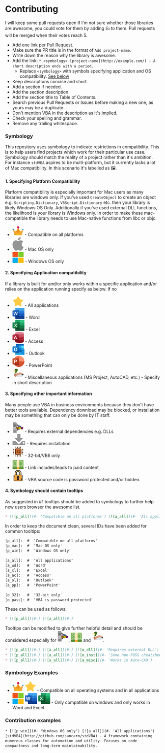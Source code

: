 # Contributing

I will keep some pull requests open if I'm not sure whether those libraries are awesome, you could vote for them by adding 👍 to them. 
Pull requests will be merged when their votes reach 5.

* Add one link per Pull Request.
* Make sure the PR title is in the format of `Add project-name`.
* Write down the reason why the library is awesome.
* Add the link: `* <symbology> [project-name](http://example.com/) - A short description ends with a period.`
  * Replace `<symbology>` with symbols specifying application and OS compatibility. [See below](#Symbology)
* Keep descriptions concise and short.
* Add a section if needed.
* Add the section description.
* Add the section title to Table of Contents.
* Search previous Pull Requests or Issues before making a new one, as yours may be a duplicate.
* Don't mention VBA in the description as it's implied.
* Check your spelling and grammar.
* Remove any trailing whitespace.

### Symbology

This repository uses symbology to indicate restrictions in compatibility. This is to help users find projects which work for their particular use case. Symbology should match the reality of a project rather than it's ambition. For instance `stdVBA` aspires to be multi-platform, but it currently lacks a lot of Mac compatibility. In this scenario it's labelled as 🖼.

#### 1. Specifying Platform Compatibility

Platform compatibility is especially important for Mac users as many libraries are windows only. If you've used `CreateObject` to create an object e.g. `Scripting.Dictionary`, `VBScript.Dictionary` etc. then your library is likely Windows OS Only. Additionally if you've used external DLL functions, the likelihood is your library is Windows only. In order to make these mac-compatible the library needs to use Mac-native functions from libc or objc.

[p_all]: ./resources/Crown.svg  'Compatible on all platforms'
[p_mac]: ./resources/AppleLogo.svg 'Mac OS only'
[p_win]: ./resources/WindowsLogo.svg 'Windows OS only'

* [![p_all]](#-) - Compatible on all platforms
* [![p_mac]](#-) - Mac OS only
* [![p_win]](#-) - Windows OS only

#### 2. Specifying Application compatibility 

If a library is built for and/or only works within a specific application and/or relies on the application running specify as below. If no 

[a_all]: ./resources/Star.svg 'All applications'
[a_wd]: ./resources/WordLogo.svg 'Word'
[a_xl]: ./resources/ExcelLogo.svg 'Excel'
[a_ac]: ./resources/AccessLogo.svg 'Access'
[a_ol]: ./resources/OutlookLogo.svg 'Outlook'
[a_pp]: ./resources/PowerPointLogo.svg 'PowerPoint'
[a_misc]: ./resources/Duck.svg

* [![a_all]](#-) - All applications
* [![a_wd]](#-) - Word
* [![a_xl]](#-) - Excel
* [![a_ac]](#-) - Access
* [![a_ol]](#-) - Outlook
* [![a_pp]](#-) - PowerPoint
* [![a_misc]](#- 'Misc') - Miscellaneous applications (MS Project, AutoCAD, etc.) - Specify in short description

#### 3. Specifying other important information

Many people use VBA in business environments because they don't have better tools available. Dependency download may be blocked, or installation may be something that can only be done by IT staff.

[o_32]: ./resources/32-Bit.svg '32-bit only'
[o_pass]: ./resources/Padlock.svg 'VBA is password protected'
[o_dll]: ./resources/Dependencies.svg
[o_inst]: ./resources/Installation.svg 'Requires installation'
[o_paid]: ./resources/Money.svg

* [![o_dll]](#- 'Requires external dependencies') - Requires external dependencies e.g. DLLs
* [![o_inst]](#-) - Requires installation
* [![o_32]](#-) - 32-bit/VB6 only 
* [![o_paid]](#- 'Link includes/leads to paid content') - Link includes/leads to paid content
* [![o_pass]](#-) - VBA source code is password protected and/or hidden.

#### 4. Symbology should contain tooltips

As suggested in #1 tooltips should be added to symbology to further help new users browser the awesome list.

```md
* [![p_all]](#- 'Compatible on all platforms') [![a_all]](#- 'All applications')
```

In order to keep the document clean, several IDs have been added for common tooltips:

```
[p_all]:  #  'Compatible on all platforms'
[p_mac]:  #  'Mac OS only'
[p_win]:  #  'Windows OS only'
 
[a_all]:  #  'All applications'
[a_wd]:   #  'Word'
[a_xl]:   #  'Excel'
[a_ac]:   #  'Access'
[a_ol]:   #  'Outlook'
[a_pp]:   #  'PowerPoint'
 
[o_32]:   #  '32-bit only'
[o_pass]: #  'VBA is password protected'  
```

These can be used as follows:

```md
* [![p_all]](#-) [![a_all]](#-)
```

Tooltips can be modified to give further helpful detail and should be considered especially for [![o_dll]](#-), [![o_paid]](#-) and [![a_misc]](#-).

```md
* [![p_all]](#-) [![a_all]](#-) [![o_dll]](#- 'Requires external DLL')
* [![p_all]](#-) [![a_all]](#-) [![o_inst]](#- 'Some non-FOSS cheatsheets')
* [![p_all]](#-) [![a_all]](#-) [![a_misc]](#- 'Works in Auto-CAD')
```



### Symbology Examples

* [![p_all]](#-) [![a_all]](#-) - Compatible on all operating systems and in all applications
* [![p_win]](#-) [![a_wd]](#-) [![a_xl]](#-) - Only compatible on windows and only works in Word and Excel.

### Contribution examples

```
* [![p_win]](#- 'Windows OS only') [![a_all]](#- 'All applications') [stdVBA](http://github.com/sancarn/stdVBA) - A framework containing numerous classes for automation and utility. Focuses on code compactness and long-term maintainability.
```